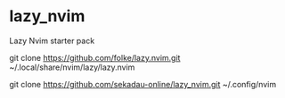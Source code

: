 # lazy_nvim
Lazy Nvim starter pack

git clone https://github.com/folke/lazy.nvim.git ~/.local/share/nvim/lazy/lazy.nvim

git clone https://github.com/sekadau-online/lazy_nvim.git ~/.config/nvim
